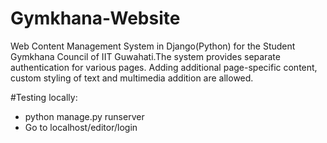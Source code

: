 # Gymkhana-Website
Web Content Management System in Django(Python) for the Student Gymkhana Council of IIT
Guwahati.The system provides separate authentication for various pages. Adding additional page-specific
content, custom styling of text and multimedia addition are allowed.

#Testing locally: 
- python manage.py runserver
- Go to localhost/editor/login 
